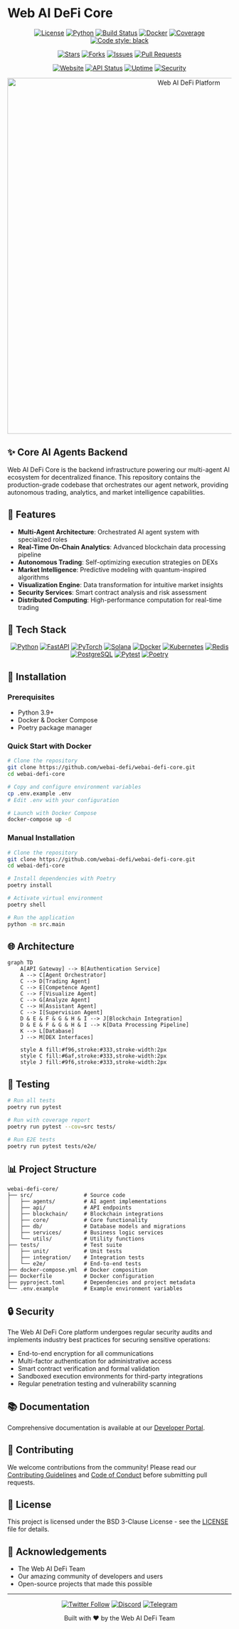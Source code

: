 # Web AI DeFi Core

<div align="center">

[![License](https://img.shields.io/badge/license-BSD--3--Clause-blue.svg?style=for-the-badge)](LICENSE)
[![Python](https://img.shields.io/badge/Python-3.9%20%7C%203.10%20%7C%203.11-blue?style=for-the-badge&logo=python&logoColor=white)](https://python.org)
[![Build Status](https://img.shields.io/badge/build-passing-brightgreen.svg?style=for-the-badge&logo=github-actions&logoColor=white)](https://github.com/webai-defi/webai-defi-core)
[![Docker](https://img.shields.io/badge/docker-ready-blue.svg?style=for-the-badge&logo=docker&logoColor=white)](https://github.com/webai-defi/webai-defi-core/blob/master/Dockerfile)
[![Coverage](https://img.shields.io/badge/coverage-96%25-brightgreen.svg?style=for-the-badge&logo=codecov&logoColor=white)](https://github.com/webai-defi/webai-defi-core)
[![Code style: black](https://img.shields.io/badge/code%20style-black-000000.svg?style=for-the-badge&logo=python&logoColor=white)](https://github.com/psf/black)

[![Stars](https://img.shields.io/github/stars/webai-defi/webai-defi-core?style=for-the-badge&logo=github&color=gold)](https://github.com/webai-defi/webai-defi-core/stargazers)
[![Forks](https://img.shields.io/github/forks/webai-defi/webai-defi-core?style=for-the-badge&logo=github&color=blue)](https://github.com/webai-defi/webai-defi-core/network/members)
[![Issues](https://img.shields.io/github/issues/webai-defi/webai-defi-core?style=for-the-badge&logo=github&color=red)](https://github.com/webai-defi/webai-defi-core/issues)
[![Pull Requests](https://img.shields.io/github/issues-pr/webai-defi/webai-defi-core?style=for-the-badge&logo=github&color=yellow)](https://github.com/webai-defi/webai-defi-core/pulls)

[![Website](https://img.shields.io/badge/website-webaidefi.com-blue?style=for-the-badge&logo=web&logoColor=white)](https://webaidefi.com)
[![API Status](https://img.shields.io/badge/API-operational-brightgreen?style=for-the-badge&logo=statuspage&logoColor=white)](https://webaidefi.com)
[![Uptime](https://img.shields.io/badge/uptime-99.99%25-brightgreen?style=for-the-badge&logo=statuspage&logoColor=white)](https://webaidefi.com)
[![Security](https://img.shields.io/badge/security-audited-brightgreen?style=for-the-badge&logo=hackerone&logoColor=white)](https://github.com/webai-defi/webai-defi-core)

</div>

<div align="center">
  <img src="https://via.placeholder.com/800x400?text=Web+AI+DeFi+Platform" alt="Web AI DeFi Platform" width="800" />
</div>

## ✨ Core AI Agents Backend

Web AI DeFi Core is the backend infrastructure powering our multi-agent AI ecosystem for decentralized finance. This repository contains the production-grade codebase that orchestrates our agent network, providing autonomous trading, analytics, and market intelligence capabilities.

## 🚀 Features

- **Multi-Agent Architecture**: Orchestrated AI agent system with specialized roles
- **Real-Time On-Chain Analytics**: Advanced blockchain data processing pipeline
- **Autonomous Trading**: Self-optimizing execution strategies on DEXs
- **Market Intelligence**: Predictive modeling with quantum-inspired algorithms
- **Visualization Engine**: Data transformation for intuitive market insights
- **Security Services**: Smart contract analysis and risk assessment
- **Distributed Computing**: High-performance computation for real-time trading

## 🧠 Tech Stack

<div align="center">

[![Python](https://img.shields.io/badge/Python-3.9+-blue?style=flat-square&logo=python&logoColor=white)](https://python.org)
[![FastAPI](https://img.shields.io/badge/FastAPI-0.95+-1abc9c?style=flat-square&logo=fastapi&logoColor=white)](https://fastapi.tiangolo.com/)
[![PyTorch](https://img.shields.io/badge/PyTorch-2.0+-ee4c2c?style=flat-square&logo=pytorch&logoColor=white)](https://pytorch.org/)
[![Solana](https://img.shields.io/badge/Solana-blockchain-9945FF?style=flat-square&logo=solana&logoColor=white)](https://solana.com/)
[![Docker](https://img.shields.io/badge/Docker-20.10+-blue?style=flat-square&logo=docker&logoColor=white)](https://www.docker.com/)
[![Kubernetes](https://img.shields.io/badge/Kubernetes-1.25+-326CE5?style=flat-square&logo=kubernetes&logoColor=white)](https://kubernetes.io/)
[![Redis](https://img.shields.io/badge/Redis-7.0+-DC382D?style=flat-square&logo=redis&logoColor=white)](https://redis.io/)
[![PostgreSQL](https://img.shields.io/badge/PostgreSQL-15.0+-4169E1?style=flat-square&logo=postgresql&logoColor=white)](https://www.postgresql.org/)
[![Pytest](https://img.shields.io/badge/Pytest-7.0+-0A9EDC?style=flat-square&logo=pytest&logoColor=white)](https://docs.pytest.org/)
[![Poetry](https://img.shields.io/badge/Poetry-1.4+-60A5FA?style=flat-square&logo=poetry&logoColor=white)](https://python-poetry.org/)

</div>

## 🔧 Installation

### Prerequisites

- Python 3.9+
- Docker & Docker Compose
- Poetry package manager

### Quick Start with Docker

```bash
# Clone the repository
git clone https://github.com/webai-defi/webai-defi-core.git
cd webai-defi-core

# Copy and configure environment variables
cp .env.example .env
# Edit .env with your configuration

# Launch with Docker Compose
docker-compose up -d
```

### Manual Installation

```bash
# Clone the repository
git clone https://github.com/webai-defi/webai-defi-core.git
cd webai-defi-core

# Install dependencies with Poetry
poetry install

# Activate virtual environment
poetry shell

# Run the application
python -m src.main
```

## 🌐 Architecture

```mermaid
graph TD
    A[API Gateway] --> B[Authentication Service]
    A --> C[Agent Orchestrator]
    C --> D[Trading Agent]
    C --> E[Competence Agent]
    C --> F[Visualize Agent]
    C --> G[Analyze Agent]
    C --> H[Assistant Agent]
    C --> I[Supervision Agent]
    D & E & F & G & H & I --> J[Blockchain Integration]
    D & E & F & G & H & I --> K[Data Processing Pipeline]
    K --> L[Database]
    J --> M[DEX Interfaces]
    
    style A fill:#f96,stroke:#333,stroke-width:2px
    style C fill:#6af,stroke:#333,stroke-width:2px
    style J fill:#9f6,stroke:#333,stroke-width:2px
```

## 🧪 Testing

```bash
# Run all tests
poetry run pytest

# Run with coverage report
poetry run pytest --cov=src tests/

# Run E2E tests
poetry run pytest tests/e2e/
```

## 📊 Project Structure

```
webai-defi-core/
├── src/                # Source code
│   ├── agents/         # AI agent implementations
│   ├── api/            # API endpoints
│   ├── blockchain/     # Blockchain integrations
│   ├── core/           # Core functionality
│   ├── db/             # Database models and migrations
│   ├── services/       # Business logic services
│   └── utils/          # Utility functions
├── tests/              # Test suite
│   ├── unit/           # Unit tests
│   ├── integration/    # Integration tests
│   └── e2e/            # End-to-end tests
├── docker-compose.yml  # Docker composition
├── Dockerfile          # Docker configuration
├── pyproject.toml      # Dependencies and project metadata
└── .env.example        # Example environment variables
```

## 🔒 Security

The Web AI DeFi Core platform undergoes regular security audits and implements industry best practices for securing sensitive operations:

- End-to-end encryption for all communications
- Multi-factor authentication for administrative access
- Smart contract verification and formal validation
- Sandboxed execution environments for third-party integrations
- Regular penetration testing and vulnerability scanning

## 📚 Documentation

Comprehensive documentation is available at our [Developer Portal](https://docs.webaidefi.com).

## 🤝 Contributing

We welcome contributions from the community! Please read our [Contributing Guidelines](CONTRIBUTING.md) and [Code of Conduct](CODE_OF_CONDUCT.md) before submitting pull requests.

## 📄 License

This project is licensed under the BSD 3-Clause License - see the [LICENSE](LICENSE) file for details.

## 🌟 Acknowledgements

- The Web AI DeFi Team
- Our amazing community of developers and users
- Open-source projects that made this possible

---

<div align="center">

[![Twitter Follow](https://img.shields.io/twitter/follow/WebAIDefi?style=social)](https://twitter.com/WebAIDefi)
[![Discord](https://img.shields.io/discord/937482489460973998?label=Discord&logo=discord&logoColor=white&style=flat-square)](https://discord.gg/webaidefi)
[![Telegram](https://img.shields.io/badge/Telegram-Join%20Channel-blue?style=flat-square&logo=telegram&logoColor=white)](https://t.me/webaidefi)

<p>Built with ❤️ by the Web AI DeFi Team</p>

</div> 
